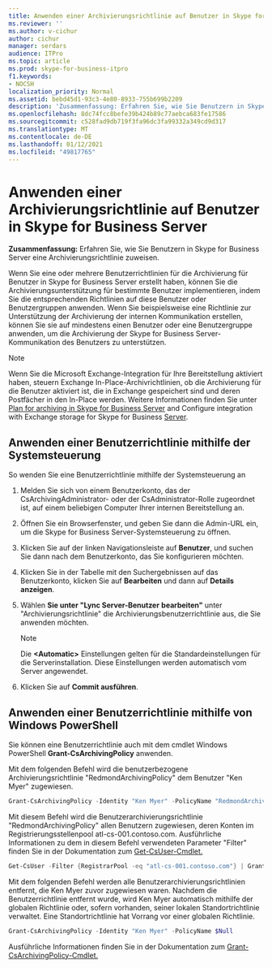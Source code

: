 ```yaml
---
title: Anwenden einer Archivierungsrichtlinie auf Benutzer in Skype for Business Server
ms.reviewer: ''
ms.author: v-cichur
author: cichur
manager: serdars
audience: ITPro
ms.topic: article
ms.prod: skype-for-business-itpro
f1.keywords:
- NOCSH
localization_priority: Normal
ms.assetid: bebd45d1-93c3-4e80-8933-755b699b2209
description: 'Zusammenfassung: Erfahren Sie, wie Sie Benutzern in Skype for Business Server eine Archivierungsrichtlinie zuweisen.'
ms.openlocfilehash: 8dc74fcc8befe39b424b89c77aebca683fe17586
ms.sourcegitcommit: c528fad9db719f3fa96dc3fa99332a349cd9d317
ms.translationtype: MT
ms.contentlocale: de-DE
ms.lasthandoff: 01/12/2021
ms.locfileid: "49817765"
---
```

# <a name="apply-an-archiving-policy-to-users-in-skype-for-business-server"></a>Anwenden einer Archivierungsrichtlinie auf Benutzer in Skype for Business Server

**Zusammenfassung:** Erfahren Sie, wie Sie Benutzern in Skype for Business Server eine Archivierungsrichtlinie zuweisen.
  
Wenn Sie eine oder mehrere Benutzerrichtlinien für die Archivierung für Benutzer in Skype for Business Server erstellt haben, können Sie die Archivierungsunterstützung für bestimmte Benutzer implementieren, indem Sie die entsprechenden Richtlinien auf diese Benutzer oder Benutzergruppen anwenden. Wenn Sie beispielsweise eine Richtlinie zur Unterstützung der Archivierung der internen Kommunikation erstellen, können Sie sie auf mindestens einen Benutzer oder eine Benutzergruppe anwenden, um die Archivierung der Skype for Business Server-Kommunikation des Benutzers zu unterstützen.
  
> [!NOTE]
> Wenn Sie die Microsoft Exchange-Integration für Ihre Bereitstellung aktiviert haben, steuern Exchange In-Place-Archivrichtlinien, ob die Archivierung für die Benutzer aktiviert ist, die in Exchange gespeichert sind und deren Postfächer in den In-Place werden. Weitere Informationen finden Sie unter [Plan for archiving in Skype for Business Server](../../plan-your-deployment/archiving/archiving.md) and Configure integration with Exchange storage for Skype for Business [Server](../../deploy/deploy-archiving/configure-integration-with-exchange-storage.md). 
  
## <a name="apply-a-user-policy-by-using-the-control-panel"></a>Anwenden einer Benutzerrichtlinie mithilfe der Systemsteuerung

So wenden Sie eine Benutzerrichtlinie mithilfe der Systemsteuerung an
  
1. Melden Sie sich von einem Benutzerkonto, das der CsArchivingAdministrator- oder der CsAdministrator-Rolle zugeordnet ist, auf einem beliebigen Computer Ihrer internen Bereitstellung an. 
    
2. Öffnen Sie ein Browserfenster, und geben Sie dann die Admin-URL ein, um die Skype for Business Server-Systemsteuerung zu öffnen. 
    
3. Klicken Sie auf der linken Navigationsleiste auf **Benutzer**, und suchen Sie dann nach dem Benutzerkonto, das Sie konfigurieren möchten. 
    
4. Klicken Sie in der Tabelle mit den Suchergebnissen auf das Benutzerkonto, klicken Sie auf **Bearbeiten** und dann auf **Details anzeigen**.
    
5. Wählen **Sie unter "Lync Server-Benutzer** **bearbeiten"** unter "Archivierungsrichtlinie" die Archivierungsbenutzerrichtlinie aus, die Sie anwenden möchten.
    
    > [!NOTE]
    > Die **\<Automatic\>** Einstellungen gelten für die Standardeinstellungen für die Serverinstallation. Diese Einstellungen werden automatisch vom Server angewendet.
  
6. Klicken Sie auf **Commit ausführen**.
    
## <a name="apply-a-user-policy-by-using-windows-powershell"></a>Anwenden einer Benutzerrichtlinie mithilfe von Windows PowerShell

Sie können eine Benutzerrichtlinie auch mit dem cmdlet Windows PowerShell **Grant-CsArchivingPolicy** anwenden.
  
Mit dem folgenden Befehl wird die benutzerbezogene Archivierungsrichtlinie "RedmondArchivingPolicy" dem Benutzer "Ken Myer" zugewiesen.
  
```PowerShell
Grant-CsArchivingPolicy -Identity "Ken Myer" -PolicyName "RedmondArchivingPolicy"
```

Mit diesem Befehl wird die Benutzerarchivierungsrichtlinie "RedmondArchivingPolicy" allen Benutzern zugewiesen, deren Konten im Registrierungsstellenpool atl-cs-001.contoso.com. Ausführliche Informationen zu dem in diesem Befehl verwendeten Parameter "Filter" finden Sie in der Dokumentation zum [Get-CsUser-Cmdlet.](https://docs.microsoft.com/powershell/module/skype/get-csuser?view=skype-ps)
  
```PowerShell
Get-CsUser -Filter {RegistrarPool -eq "atl-cs-001.contoso.com"} | Grant-CsArchivingPolicy -PolicyName "RedmondArchivingPolicy"
```

Mit dem folgenden Befehl werden alle Benutzerarchivierungsrichtlinien entfernt, die Ken Myer zuvor zugewiesen waren. Nachdem die Benutzerrichtlinie entfernt wurde, wird Ken Myer automatisch mithilfe der globalen Richtlinie oder, sofern vorhanden, seiner lokalen Standortrichtlinie verwaltet. Eine Standortrichtlinie hat Vorrang vor einer globalen Richtlinie.
  
```PowerShell
Grant-CsArchivingPolicy -Identity "Ken Myer" -PolicyName $Null
```

Ausführliche Informationen finden Sie in der Dokumentation zum [Grant-CsArchivingPolicy-Cmdlet.](https://docs.microsoft.com/powershell/module/skype/grant-csarchivingpolicy?view=skype-ps)
  

